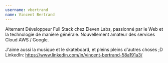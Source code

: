 ```yaml
---
username: vbertrand
name: Vincent Bertrand
---
```

Alternant Développeur Full Stack chez Eleven Labs, passionné par le Web et la technologie de manière générale.
Nouvellement amateur des services Cloud AWS / Google. 

J'aime aussi la musique et le skateboard, et pleins pleins d'autres choses ;D 
LinkedIn: https://www.linkedin.com/in/vincent-bertrand-58a191a3/

